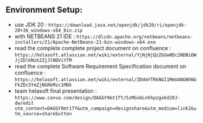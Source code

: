 ## Environment Setup: 
- use JDK 20 : `https://download.java.net/openjdk/jdk20/ri/openjdk-20+36_windows-x64_bin.zip`
- with NETBEANS 21 IDE : `https://dlcdn.apache.org/netbeans/netbeans-installers/21/Apache-NetBeans-21-bin-windows-x64.exe`
- read the complete complete project document on confluence : `https://helasoft.atlassian.net/wiki/external/YjNjNjQzZGUwNDc2NDBiOWJjZDlkNzk2ZjJlNDViYTM`
- read the complete Software Requirement Specification document on confluence : `https://helasoft.atlassian.net/wiki/external/ZDdmYTRkNGI1MmU4NGNhNGFkZDc5YmZjNGRkMzc1MDk`
- team helasoft final presentation : `https://www.canva.com/design/DAGGY9mt1TY/5zMGxbLnhhpzgx6d20J-dw/edit utm_content=DAGGY9mt1TY&utm_campaign=designshare&utm_medium=link2&utm_source=sharebutton`
